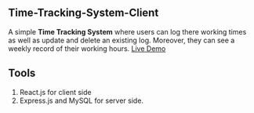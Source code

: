 ## Time-Tracking-System-Client
A simple **Time Tracking System** where users can log there working times as well as update and delete an existing log. Moreover, they can see a weekly record of their working hours.
[Live Demo](https://time-tracker-system.netlify.app/)

## Tools
1. React.js for client side
2. Express.js and MySQL for server side.


